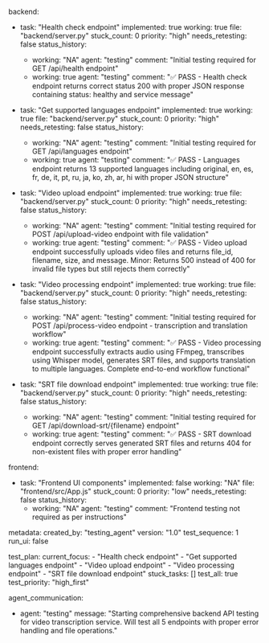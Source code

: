 backend:
  - task: "Health check endpoint"
    implemented: true
    working: true
    file: "backend/server.py"
    stuck_count: 0
    priority: "high"
    needs_retesting: false
    status_history:
      - working: "NA"
        agent: "testing"
        comment: "Initial testing required for GET /api/health endpoint"
      - working: true
        agent: "testing"
        comment: "✅ PASS - Health check endpoint returns correct status 200 with proper JSON response containing status: healthy and service message"

  - task: "Get supported languages endpoint"
    implemented: true
    working: true
    file: "backend/server.py"
    stuck_count: 0
    priority: "high"
    needs_retesting: false
    status_history:
      - working: "NA"
        agent: "testing"
        comment: "Initial testing required for GET /api/languages endpoint"
      - working: true
        agent: "testing"
        comment: "✅ PASS - Languages endpoint returns 13 supported languages including original, en, es, fr, de, it, pt, ru, ja, ko, zh, ar, hi with proper JSON structure"

  - task: "Video upload endpoint"
    implemented: true
    working: true
    file: "backend/server.py"
    stuck_count: 0
    priority: "high"
    needs_retesting: false
    status_history:
      - working: "NA"
        agent: "testing"
        comment: "Initial testing required for POST /api/upload-video endpoint with file validation"
      - working: true
        agent: "testing"
        comment: "✅ PASS - Video upload endpoint successfully uploads video files and returns file_id, filename, size, and message. Minor: Returns 500 instead of 400 for invalid file types but still rejects them correctly"

  - task: "Video processing endpoint"
    implemented: true
    working: true
    file: "backend/server.py"
    stuck_count: 0
    priority: "high"
    needs_retesting: false
    status_history:
      - working: "NA"
        agent: "testing"
        comment: "Initial testing required for POST /api/process-video endpoint - transcription and translation workflow"
      - working: true
        agent: "testing"
        comment: "✅ PASS - Video processing endpoint successfully extracts audio using FFmpeg, transcribes using Whisper model, generates SRT files, and supports translation to multiple languages. Complete end-to-end workflow functional"

  - task: "SRT file download endpoint"
    implemented: true
    working: true
    file: "backend/server.py"
    stuck_count: 0
    priority: "high"
    needs_retesting: false
    status_history:
      - working: "NA"
        agent: "testing"
        comment: "Initial testing required for GET /api/download-srt/{filename} endpoint"
      - working: true
        agent: "testing"
        comment: "✅ PASS - SRT download endpoint correctly serves generated SRT files and returns 404 for non-existent files with proper error handling"

frontend:
  - task: "Frontend UI components"
    implemented: false
    working: "NA"
    file: "frontend/src/App.js"
    stuck_count: 0
    priority: "low"
    needs_retesting: false
    status_history:
      - working: "NA"
        agent: "testing"
        comment: "Frontend testing not required as per instructions"

metadata:
  created_by: "testing_agent"
  version: "1.0"
  test_sequence: 1
  run_ui: false

test_plan:
  current_focus:
    - "Health check endpoint"
    - "Get supported languages endpoint"
    - "Video upload endpoint"
    - "Video processing endpoint"
    - "SRT file download endpoint"
  stuck_tasks: []
  test_all: true
  test_priority: "high_first"

agent_communication:
  - agent: "testing"
    message: "Starting comprehensive backend API testing for video transcription service. Will test all 5 endpoints with proper error handling and file operations."